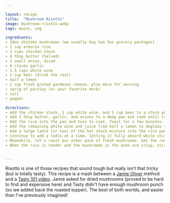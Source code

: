```yaml
---

layout: recipe
title:  "Mushroom Risotto"
image: mushroom-risotto.webp
tags: mains, veg

ingredients:
- 10oz shitake mushrooms (we usually buy two 5oz grocery packages)
- 1 cup arborio rice
- 2 cups chicken stock
- 4 tbsp butter (halved)
- 1 small onion, diced
- 6 cloves garlic
- 1.5 cups white wine
- 1 cup beer (drink the rest)
- half a lemon
- 1 cup fresh grated parmesan cheese, plus more for serving
- sprig of parsley (or your favorite herb)
- salt
- pepper

directions:
- Add the chicken stock, 1 cup white wine, and 1 cup beer to a stock pock and bring to a simmer (4 cups total). Reduce heat or set aside.
- Add 2 tbsp butter, garlic, and onions to a deep pan and cook until translucent (a couple minutes). Add one package (or half) of your mushrooms and cook down. Salt and pepper to taste (small dash of salt, hearty crack of pepper for me, please).
- Add the rice into the pan and toss to coat. Toast for a few minutes.
- Add the remaining white wine and juice from half a lemon to deglaze the pan, scraping up all the good bits.
- Add a large ladle (or two) of the hot stock mixture into the rice pan. Here's where we get patient. Cook the stock down (near dry) before adding another ladle. Repeat.
- Continue to add a ladle at a time, letting it fully absord while stirring, until the stock is gone or the rice is tender. Fair game to taste the rice a few times in search of the perfect tenderness.
- Meanwhile, let's roast our other pack of fresh mushrooms. Get the remaining half on a sheet pan and under a 450° broiler. Keep an eye on them but cook til crispy and brown on the edges.
- When the rice is tender and the mushrooms in the oven are crisp, stir your parmesan and remaining 2tbps butter into the rice. Plate your risotto and top with our roasted mushrooms, our herb, more parmesan, and a crack of black pepper.


---
```


Risotto is one of those recipes that sound tough but really isn't that tricky (but is totally tasty). This recipe is a mash between a [Jamie Oliver](https://www.jamieoliver.com/recipes/rice-recipes/grilled-mushroom-risotto/) method and a [Tasty 101 video](https://tasty.co/recipe/mushroom-risotto). Jamie asked for dried mushrooms (proved to be hard to find and expensive here) and Tasty didn't have enough mushroom punch (so we added back the roasted topper). The best of both worlds, and easier than I've previously imagined! 
